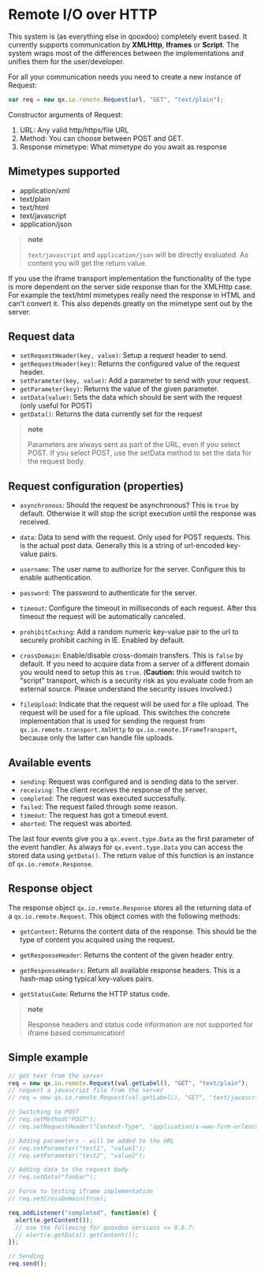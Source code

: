 # Remote I/O over HTTP

This system is (as everything else in qooxdoo) completely event
based. It currently supports communication by **XMLHttp**, **Iframes**
or **Script**. The system wraps most of the differences between
the implementations and unifies them for the user/developer.

For all your communication needs you need to create a new instance of Request:
````javascript
var req = new qx.io.remote.Request(url, "GET", "text/plain");
````

Constructor arguments of Request:

1.  URL: Any valid http/https/file URL
2.  Method: You can choose between POST and GET.
3.  Response mimetype: What mimetype do you await as response

## Mimetypes supported

-   application/xml
-   text/plain
-   text/html
-   text/javascript
-   application/json

> **note**
>
> `text/javascript` and `application/json` will be directly evaluated. As content you will get the return value.

If you use the iframe transport implementation the functionality of the type
is more dependent on the server side response than for the XMLHttp case. For
example the text/html mimetypes really need the response in HTML and can't
convert it. This also depends greatly on the mimetype sent out by the server.

## Request data

-   `setRequestHeader(key, value)`: Setup a request header to send.
-   `getRequestHeader(key)`: Returns the configured value of the request header.
-   `setParameter(key, value)`: Add a parameter to send with your request.
-   `getParameter(key)`: Returns the value of the given parameter.
-   `setData(value)`: Sets the data which should be sent with the request (only useful for POST)
-   `getData()`: Returns the data currently set for the request

> **note**
>
> Parameters are always sent as part of the URL, even if you select POST. If
> you select POST, use the setData method to set the data for the request body.

## Request configuration (properties)

- `asynchronous`: Should the request be asynchronous? This is `true` by default.
Otherwise it will stop the script execution until the response was received.

- `data`: Data to send with the request. Only used for POST requests. This is
the actual post data. Generally this is a string of url-encoded key-value pairs.

- `username`: The user name to authorize for the
server. Configure this to enable authentication.

- `password`: The password to authenticate for the server.

- `timeout`: Configure the timeout in milliseconds of each request.
After this timeout the request will be automatically canceled.

-  `prohibitCaching`: Add a random numeric key-value pair to
the url to securely prohibit caching in IE. Enabled by default.

-  `crossDomain`: Enable/disable cross-domain transfers. This is `false`
by default. If you need to acquire data from a server of a different domain
you would need to setup this as `true`. (**Caution:** this would switch
to "script" transport, which is a security risk as you evaluate code from
an external source. Please understand the security issues involved.)

-  `fileUpload`: Indicate that the request will be used for a file
upload. The request will be used for a file upload. This switches the
concrete implementation that is used for sending the request from
`qx.io.remote.transport.XmlHttp` to `qx.io.remote.IFrameTransport`,
because only the latter can handle file uploads.

## Available events

-   `sending`: Request was configured and is sending data to the server.
-   `receiving`: The client receives the response of the server.
-   `completed`: The request was executed successfully.
-   `failed`: The request failed through some reason.
-   `timeout`: The request has got a timeout event.
-   `aborted`: The request was aborted.

The last four events give you a `qx.event.type.Data` as the first
parameter of the event handler. As always for `qx.event.type.Data`
you can access the stored data using `getData()`. The return
value of this function is an instance of `qx.io.remote.Response`.

## Response object

The response object `qx.io.remote.Response` stores all the returning data
of a `qx.io.remote.Request`. This object comes with the following methods:

-   `getContent`: Returns the content data of the response. This
should be the type of content you acquired using the request.

-   `getResponseHeader`: Returns the content of the given header entry.

-   `getResponseHeaders`: Return all available response
headers. This is a hash-map using typical key-values pairs.

-   `getStatusCode`: Returns the HTTP status code.

> **note**
>
> Response headers and status code information are not supported for iframe based communication!

## Simple example

````javascript
// get text from the server
req = new qx.io.remote.Request(val.getLabel(), "GET", "text/plain");
// request a javascript file from the server
// req = new qx.io.remote.Request(val.getLabel(), "GET", "text/javascript");

// Switching to POST
// req.setMethod("POST");
// req.setRequestHeader("Content-Type", "application/x-www-form-urlencoded");

// Adding parameters - will be added to the URL
// req.setParameter("test1", "value1");
// req.setParameter("test2", "value2");

// Adding data to the request body
// req.setData("foobar");

// Force to testing iframe implementation
// req.setCrossDomain(true);

req.addListener("completed", function(e) {
  alert(e.getContent());
  // use the following for qooxdoo versions <= 0.6.7:
  // alert(e.getData().getContent());
});

// Sending
req.send();
````

